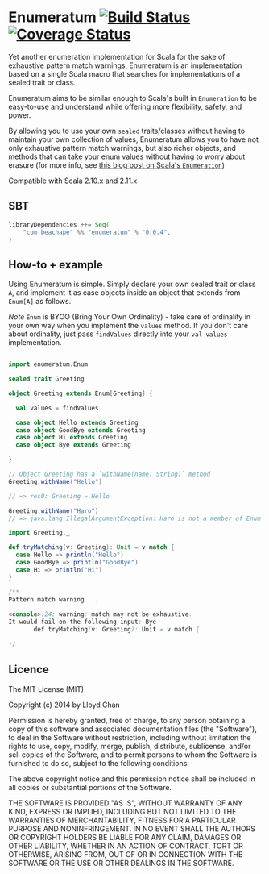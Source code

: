 # Enumeratum [![Build Status](https://travis-ci.org/lloydmeta/enumeratum.svg)](https://travis-ci.org/lloydmeta/enumeratum) [![Coverage Status](https://coveralls.io/repos/lloydmeta/enumeratum/badge.png)](https://coveralls.io/r/lloydmeta/enumeratum)

Yet another enumeration implementation for Scala for the sake of exhaustive pattern match warnings, Enumeratum is
an implementation based on a single Scala macro that searches for implementations of a sealed trait or class.

Enumeratum aims to be similar enough to Scala's built in `Enumeration` to be easy-to-use and understand while offering
more flexibility, safety, and power. 

By allowing you to use your own `sealed` traits/classes without having to maintain your own collection of values, 
Enumeratum allows you to have not only exhaustive pattern match warnings, but also richer objects, and methods that 
can take your enum values without having to worry about erasure (for more info, see [this blog post on Scala's 
`Enumeration`](http://underscore.io/blog/posts/2014/09/03/enumerations.html))

Compatible with Scala 2.10.x and 2.11.x

## SBT

```scala
libraryDependencies ++= Seq(
    "com.beachape" %% "enumeratum" % "0.0.4", 
)
```

## How-to + example

Using Enumeratum is simple. Simply declare your own sealed trait or class `A`, and implement it as case objects inside
an object that extends from `Enum[A]` as follows.

*Note* `Enum` is BYOO (Bring Your Own Ordinality) - take care of ordinality in your own way when you implement 
the `values` method. If you don't care about ordinality, just pass `findValues` directly into your
`val values` implementation.

```scala

import enumeratum.Enum

sealed trait Greeting

object Greeting extends Enum[Greeting] {

  val values = findValues

  case object Hello extends Greeting
  case object GoodBye extends Greeting
  case object Hi extends Greeting
  case object Bye extends Greeting

}

// Object Greeting has a `withName(name: String)` method
Greeting.withName("Hello")

// => res0: Greeting = Hello

Greeting.withName("Haro")
// => java.lang.IllegalArgumentException: Haro is not a member of Enum Greeting$@7d6b560b

import Greeting._

def tryMatching(v: Greeting): Unit = v match {
  case Hello => println("Hello")
  case GoodBye => println("GoodBye")
  case Hi => println("Hi")
}

/**
Pattern match warning ...
  
<console>:24: warning: match may not be exhaustive.
It would fail on the following input: Bye
       def tryMatching(v: Greeting): Unit = v match {
  
*/

```

## Licence

The MIT License (MIT)

Copyright (c) 2014 by Lloyd Chan

Permission is hereby granted, free of charge, to any person obtaining a copy
of this software and associated documentation files (the "Software"), to deal
in the Software without restriction, including without limitation the rights
to use, copy, modify, merge, publish, distribute, sublicense, and/or sell
copies of the Software, and to permit persons to whom the Software is
furnished to do so, subject to the following conditions:

The above copyright notice and this permission notice shall be included in
all copies or substantial portions of the Software.

THE SOFTWARE IS PROVIDED "AS IS", WITHOUT WARRANTY OF ANY KIND, EXPRESS OR
IMPLIED, INCLUDING BUT NOT LIMITED TO THE WARRANTIES OF MERCHANTABILITY,
FITNESS FOR A PARTICULAR PURPOSE AND NONINFRINGEMENT. IN NO EVENT SHALL THE
AUTHORS OR COPYRIGHT HOLDERS BE LIABLE FOR ANY CLAIM, DAMAGES OR OTHER
LIABILITY, WHETHER IN AN ACTION OF CONTRACT, TORT OR OTHERWISE, ARISING FROM,
OUT OF OR IN CONNECTION WITH THE SOFTWARE OR THE USE OR OTHER DEALINGS IN
THE SOFTWARE.
